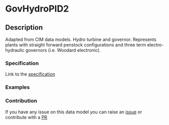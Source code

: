 # GovHydroPID2

## Description 

Adapted from CIM data models. Hydro turbine and governor. Represents plants with straight forward penstock configurations and three term electro-hydraulic governors (i.e. Woodard electronic).
### Specification

Link to the [specification](https://smart-data-models.github.io/dataModel.EnergyCIM/GovHydroPID2/doc/spec.md)
### Examples
### Contribution

 If you have any issue on this data model you can raise an [issue](https://github.com/smart-data-models/dataModel.EnergyCIM/issues)  or contribute with a [PR](https://github.com/smart-data-models/dataModel.EnergyCIM/pulls)